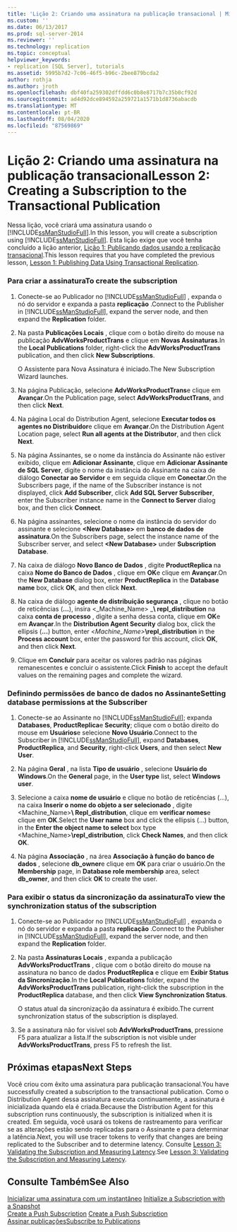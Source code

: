 ```yaml
---
title: 'Lição 2: Criando uma assinatura na publicação transacional | Microsoft Docs'
ms.custom: ''
ms.date: 06/13/2017
ms.prod: sql-server-2014
ms.reviewer: ''
ms.technology: replication
ms.topic: conceptual
helpviewer_keywords:
- replication [SQL Server], tutorials
ms.assetid: 5995b7d2-7c06-46f5-b96c-2bee879bcda2
author: rothja
ms.author: jroth
ms.openlocfilehash: dbf40fa259302dffdd6c0b8e8717b7c35b0cf92d
ms.sourcegitcommit: ad4d92dce894592a259721a1571b1d8736abacdb
ms.translationtype: MT
ms.contentlocale: pt-BR
ms.lasthandoff: 08/04/2020
ms.locfileid: "87569869"
---
```

# <a name="lesson-2-creating-a-subscription-to-the-transactional-publication"></a><span data-ttu-id="0430b-102">Lição 2: Criando uma assinatura na publicação transacional</span><span class="sxs-lookup"><span data-stu-id="0430b-102">Lesson 2: Creating a Subscription to the Transactional Publication</span></span>
  <span data-ttu-id="0430b-103">Nessa lição, você criará uma assinatura usando o [!INCLUDE[ssManStudioFull](../../includes/ssmanstudiofull-md.md)].</span><span class="sxs-lookup"><span data-stu-id="0430b-103">In this lesson, you will create a subscription using [!INCLUDE[ssManStudioFull](../../includes/ssmanstudiofull-md.md)].</span></span> <span data-ttu-id="0430b-104">Esta lição exige que você tenha concluído a lição anterior, [Lição 1: Publicando dados usando a replicação transacional](lesson-1-publishing-data-using-transactional-replication.md).</span><span class="sxs-lookup"><span data-stu-id="0430b-104">This lesson requires that you have completed the previous lesson, [Lesson 1: Publishing Data Using Transactional Replication](lesson-1-publishing-data-using-transactional-replication.md).</span></span>  
  
### <a name="to-create-the-subscription"></a><span data-ttu-id="0430b-105">Para criar a assinatura</span><span class="sxs-lookup"><span data-stu-id="0430b-105">To create the subscription</span></span>  
  
1.  <span data-ttu-id="0430b-106">Conecte-se ao Publicador no [!INCLUDE[ssManStudioFull](../../includes/ssmanstudiofull-md.md)] , expanda o nó do servidor e expanda a pasta **replicação** .</span><span class="sxs-lookup"><span data-stu-id="0430b-106">Connect to the Publisher in [!INCLUDE[ssManStudioFull](../../includes/ssmanstudiofull-md.md)], expand the server node, and then expand the **Replication** folder.</span></span>  
  
2.  <span data-ttu-id="0430b-107">Na pasta **Publicações Locais** , clique com o botão direito do mouse na publicação **AdvWorksProductTrans** e clique em **Novas Assinaturas**.</span><span class="sxs-lookup"><span data-stu-id="0430b-107">In the **Local Publications** folder, right-click the **AdvWorksProductTrans** publication, and then click **New Subscriptions**.</span></span>  
  
     <span data-ttu-id="0430b-108">O Assistente para Nova Assinatura é iniciado.</span><span class="sxs-lookup"><span data-stu-id="0430b-108">The New Subscription Wizard launches.</span></span>  
  
3.  <span data-ttu-id="0430b-109">Na página Publicação, selecione **AdvWorksProductTrans**e clique em **Avançar**.</span><span class="sxs-lookup"><span data-stu-id="0430b-109">On the Publication page, select **AdvWorksProductTrans**, and then click **Next**.</span></span>  
  
4.  <span data-ttu-id="0430b-110">Na página Local do Distribution Agent, selecione **Executar todos os agentes no Distribuidor**e clique em **Avançar**.</span><span class="sxs-lookup"><span data-stu-id="0430b-110">On the Distribution Agent Location page, select **Run all agents at the Distributor**, and then click **Next**.</span></span>  
  
5.  <span data-ttu-id="0430b-111">Na página Assinantes, se o nome da instância do Assinante não estiver exibido, clique em **Adicionar Assinante**, clique em **Adicionar Assinante de SQL Server**, digite o nome da instância do Assinante na caixa de diálogo **Conectar ao Servidor** e em seguida clique em **Conectar**.</span><span class="sxs-lookup"><span data-stu-id="0430b-111">On the Subscribers page, if the name of the Subscriber instance is not displayed, click **Add Subscriber**, click **Add SQL Server Subscriber**, enter the Subscriber instance name in the **Connect to Server** dialog box, and then click **Connect**.</span></span>  
  
6.  <span data-ttu-id="0430b-112">Na página assinantes, selecione o nome da instância do servidor do assinante e selecione **\<New Database>** em **banco de dados de assinatura**.</span><span class="sxs-lookup"><span data-stu-id="0430b-112">On the Subscribers page, select the instance name of the Subscriber server, and select **\<New Database>** under **Subscription Database**.</span></span>  
  
7.  <span data-ttu-id="0430b-113">Na caixa de diálogo **Novo Banco de Dados** , digite **ProductReplica** na caixa **Nome do Banco de Dados** , clique em **OK**e clique em **Avançar**.</span><span class="sxs-lookup"><span data-stu-id="0430b-113">On the **New Database** dialog box, enter **ProductReplica** in the **Database name** box, click **OK**, and then click **Next**.</span></span>  
  
8.  <span data-ttu-id="0430b-114">Na caixa de diálogo **agente de distribuição segurança** , clique no botão de reticências (**...**), insira \<_Machine_Name> _**\ repl_distribution** na caixa **conta de processo** , digite a senha dessa conta, clique em **OK**e em **Avançar**.</span><span class="sxs-lookup"><span data-stu-id="0430b-114">In the **Distribution Agent Security** dialog box, click the ellipsis (**...**) button, enter \<_Machine_Name>_**\repl_distribution** in the **Process account** box, enter the password for this account, click **OK**, and then click **Next**.</span></span>  
  
9. <span data-ttu-id="0430b-115">Clique em **Concluir** para aceitar os valores padrão nas páginas remanescentes e concluir o assistente.</span><span class="sxs-lookup"><span data-stu-id="0430b-115">Click **Finish** to accept the default values on the remaining pages and complete the wizard.</span></span>  
  
### <a name="setting-database-permissions-at-the-subscriber"></a><span data-ttu-id="0430b-116">Definindo permissões de banco de dados no Assinante</span><span class="sxs-lookup"><span data-stu-id="0430b-116">Setting database permissions at the Subscriber</span></span>  
  
1.  <span data-ttu-id="0430b-117">Conecte-se ao Assinante no [!INCLUDE[ssManStudioFull](../../includes/ssmanstudiofull-md.md)]; expanda **Databases**, **ProductReplica**e **Security**; clique com o botão direito do mouse em **Usuários**e selecione **Novo Usuário**.</span><span class="sxs-lookup"><span data-stu-id="0430b-117">Connect to the Subscriber in [!INCLUDE[ssManStudioFull](../../includes/ssmanstudiofull-md.md)], expand **Databases**, **ProductReplica**, and **Security**, right-click **Users**, and then select **New User**.</span></span>  
  
2.  <span data-ttu-id="0430b-118">Na página **Geral** , na lista **Tipo de usuário** , selecione **Usuário do Windows**.</span><span class="sxs-lookup"><span data-stu-id="0430b-118">On the **General** page, in the **User type** list, select **Windows user**.</span></span>  
  
3.  <span data-ttu-id="0430b-119">Selecione a caixa **nome de usuário** e clique no botão de reticências (...), na caixa **Inserir o nome do objeto a ser selecionado** , digite <Machine_Name>**\ Repl_distribution**, clique em **verificar nomes**e clique em **OK**.</span><span class="sxs-lookup"><span data-stu-id="0430b-119">Select the **User name** box and click the ellipsis (...) button, in the **Enter the object name to select** box type <Machine_Name>**\repl_distribution**, click **Check Names**, and then click **OK**.</span></span>  
  
4.  <span data-ttu-id="0430b-120">Na página **Associação** , na área **Associação à função do banco de dados** , selecione **db_owner**e clique em **OK** para criar o usuário.</span><span class="sxs-lookup"><span data-stu-id="0430b-120">On the **Membership** page, in **Database role membership** area, select **db_owner**, and then click **OK** to create the user.</span></span>  
  
### <a name="to-view-the-synchronization-status-of-the-subscription"></a><span data-ttu-id="0430b-121">Para exibir o status da sincronização da assinatura</span><span class="sxs-lookup"><span data-stu-id="0430b-121">To view the synchronization status of the subscription</span></span>  
  
1.  <span data-ttu-id="0430b-122">Conecte-se ao Publicador no [!INCLUDE[ssManStudioFull](../../includes/ssmanstudiofull-md.md)] , expanda o nó do servidor e expanda a pasta **replicação** .</span><span class="sxs-lookup"><span data-stu-id="0430b-122">Connect to the Publisher in [!INCLUDE[ssManStudioFull](../../includes/ssmanstudiofull-md.md)], expand the server node, and then expand the **Replication** folder.</span></span>  
  
2.  <span data-ttu-id="0430b-123">Na pasta **Assinaturas Locais** , expanda a publicação **AdvWorksProductTrans** , clique com o botão direito do mouse na assinatura no banco de dados **ProductReplica** e clique em **Exibir Status da Sincronização**.</span><span class="sxs-lookup"><span data-stu-id="0430b-123">In the **Local Publications** folder, expand the **AdvWorksProductTrans** publication, right-click the subscription in the **ProductReplica** database, and then click **View Synchronization Status**.</span></span>  
  
     <span data-ttu-id="0430b-124">O status atual da sincronização da assinatura é exibido.</span><span class="sxs-lookup"><span data-stu-id="0430b-124">The current synchronization status of the subscription is displayed.</span></span>  
  
3.  <span data-ttu-id="0430b-125">Se a assinatura não for visível sob **AdvWorksProductTrans**, pressione F5 para atualizar a lista.</span><span class="sxs-lookup"><span data-stu-id="0430b-125">If the subscription is not visible under **AdvWorksProductTrans**, press F5 to refresh the list.</span></span>  
  
## <a name="next-steps"></a><span data-ttu-id="0430b-126">Próximas etapas</span><span class="sxs-lookup"><span data-stu-id="0430b-126">Next Steps</span></span>  
 <span data-ttu-id="0430b-127">Você criou com êxito uma assinatura para publicação transacional.</span><span class="sxs-lookup"><span data-stu-id="0430b-127">You have successfully created a subscription to the transactional publication.</span></span> <span data-ttu-id="0430b-128">Como o Distribution Agent dessa assinatura executa continuamente, a assinatura é inicializada quando ela é criada.</span><span class="sxs-lookup"><span data-stu-id="0430b-128">Because the Distribution Agent for this subscription runs continuously, the subscription is initialized when it is created.</span></span> <span data-ttu-id="0430b-129">Em seguida, você usará os tokens de rastreamento para verificar se as alterações estão sendo replicadas para o Assinante e para determinar a latência.</span><span class="sxs-lookup"><span data-stu-id="0430b-129">Next, you will use tracer tokens to verify that changes are being replicated to the Subscriber and to determine latency.</span></span> <span data-ttu-id="0430b-130">Consulte [Lesson 3: Validating the Subscription and Measuring Latency](lesson-3-validating-the-subscription-and-measuring-latency.md).</span><span class="sxs-lookup"><span data-stu-id="0430b-130">See [Lesson 3: Validating the Subscription and Measuring Latency](lesson-3-validating-the-subscription-and-measuring-latency.md).</span></span>  
  
## <a name="see-also"></a><span data-ttu-id="0430b-131">Consulte Também</span><span class="sxs-lookup"><span data-stu-id="0430b-131">See Also</span></span>  
 <span data-ttu-id="0430b-132">[Inicializar uma assinatura com um instantâneo](initialize-a-subscription-with-a-snapshot.md) </span><span class="sxs-lookup"><span data-stu-id="0430b-132">[Initialize a Subscription with a Snapshot](initialize-a-subscription-with-a-snapshot.md) </span></span>  
 <span data-ttu-id="0430b-133">[Create a Push Subscription](create-a-push-subscription.md) </span><span class="sxs-lookup"><span data-stu-id="0430b-133">[Create a Push Subscription](create-a-push-subscription.md) </span></span>  
 [<span data-ttu-id="0430b-134">Assinar publicações</span><span class="sxs-lookup"><span data-stu-id="0430b-134">Subscribe to Publications</span></span>](subscribe-to-publications.md)  
  
  
